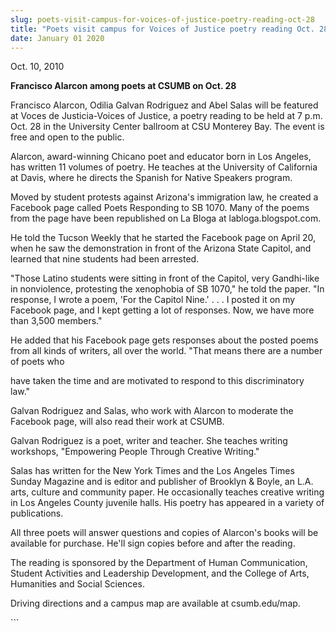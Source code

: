 ```yaml
---
slug: poets-visit-campus-for-voices-of-justice-poetry-reading-oct-28
title: "Poets visit campus for Voices of Justice poetry reading Oct. 28"
date: January 01 2020
---
```


 
<p>Oct. 10, 2010</p>
<p><strong>Francisco Alarcon among poets at CSUMB on Oct. 28</strong></p>
<p>
  Francisco Alarcon, Odilia Galvan Rodriguez and Abel Salas will be featured at
  Voces de Justicia-Voices of Justice, a poetry reading to be held at 7 p.m.
  Oct. 28 in the University Center ballroom at CSU Monterey Bay. The event is
  free and open to the public.
</p>
<p>
  Alarcon, award-winning Chicano poet and educator born in Los Angeles, has
  written 11 volumes of poetry. He teaches at the University of California at
  Davis, where he directs the Spanish for Native Speakers program.
</p>
<p>
  Moved by student protests against Arizona's immigration law, he created a
  Facebook page called Poets Responding to SB 1070. Many of the poems from the
  page have been republished on La Bloga at labloga.blogspot.com.
</p>
<p>
  He told the Tucson Weekly that he started the Facebook page on April 20, when
  he saw the demonstration in front of the Arizona State Capitol, and learned
  that nine students had been arrested.
</p>
<p>
  "Those Latino students were sitting in front of the Capitol, very Gandhi-like
  in nonviolence, protesting the xenophobia of SB 1070," he told the paper. "In
  response, I wrote a poem, 'For the Capitol Nine.' . . . I posted it on my
  Facebook page, and I kept getting a lot of responses. Now, we have more than
  3,500 members."
</p>
<p>
  He added that his Facebook page gets responses about the posted poems from all
  kinds of writers, all over the world. "That means there are a number of poets
  who
</p>
<p>
  have taken the time and are motivated to respond to this discriminatory law."
</p>
<p>
  Galvan Rodriguez and Salas, who work with Alarcon to moderate the Facebook
  page, will also read their work at CSUMB.
</p>
<p>
  Galvan Rodriguez is a poet, writer and teacher. She teaches writing workshops,
  "Empowering People Through Creative Writing."
</p>
<p>
  Salas has written for the New York Times and the Los Angeles Times Sunday
  Magazine and is editor and publisher of Brooklyn &amp; Boyle, an L.A. arts,
  culture and community paper. He occasionally teaches creative writing in Los
  Angeles County juvenile halls. His poetry has appeared in a variety of
  publications.
</p>
<p>
  All three poets will answer questions and copies of Alarcon's books will be
  available for purchase. He'll sign copies before and after the reading.
</p>
<p>
  The reading is sponsored by the Department of Human Communication, Student
  Activities and Leadership Development, and the College of Arts, Humanities and
  Social Sciences.
</p>
<p>Driving directions and a campus map are available at csumb.edu/map.</p>
<p></p>
<p></p>
<p></p>
<p><strong> </strong></p>
<p><strong> </strong></p>
<p><em> </em></p>
```
